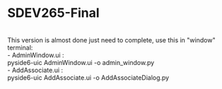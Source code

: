 # SDEV265-Final
<br>
This version is almost done just need to complete, use this in "window" terminal: <br>
- AdminWindow.ui : <br>
                                     pyside6-uic AdminWindow.ui -o admin_window.py
<br>
- AddAssociate.ui : <br>
                                     pyside6-uic AddAssociate.ui -o AddAssociateDialog.py
